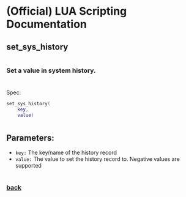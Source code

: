 
# (Official) LUA Scripting Documentation

## set_sys_history
#
### Set a value in system history.
#
Spec:
```lua
set_sys_history(
	key,
	value)
```
#
## Parameters:
- `key:` The key/name of the history record
- `value:` The value to set the history record to. Negative values are supported
#
### [back](../history)
